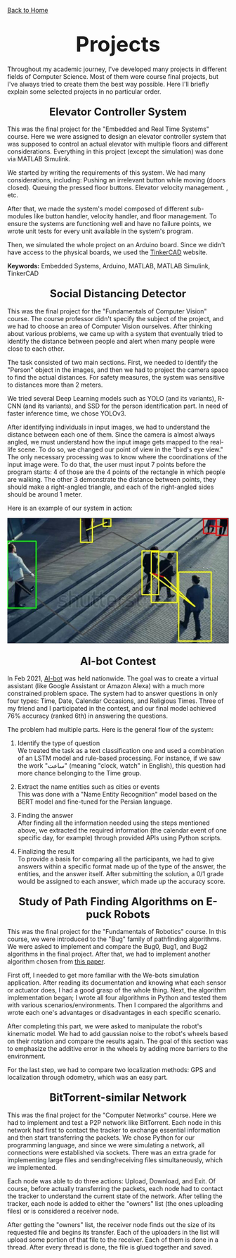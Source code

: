 [Back to Home](../)

# <font size="10"><center>Projects</center></font>

Throughout my academic journey, I've developed many projects in different fields of Computer Science. Most of them were course final projects, but I've always tried to create them the best way possible. Here I'll briefly explain some selected projects in no particular order.

### <font size="5"><center>Elevator Controller System</center></font>

This was the final project for the "Embedded and Real Time Systems" course. Here we were assigned to design an elevator controller system that was supposed to control an actual elevator with multiple floors and different considerations. Everything in this project (except the simulation) was done via MATLAB Simulink.

We started by writing the requirements of this system. We had many considerations, including:
Pushing an irrelevant button while moving (doors closed).
Queuing the pressed floor buttons.
Elevator velocity management.
, etc.

After that, we made the system's model composed of different sub-modules like button handler, velocity handler, and floor management. To ensure the systems are functioning well and have no failure points, we wrote unit tests for every unit available in the system's program.

Then, we simulated the whole project on an Arduino board. Since we didn't have access to the physical boards, we used the [TinkerCAD](https://www.tinkercad.com/) website.

**Keywords:** Embedded Systems, Arduino, MATLAB, MATLAB Simulink, TinkerCAD

### <font size="5"><center>Social Distancing Detector</center></font>

This was the final project for the "Fundamentals of Computer Vision" course. The course professor didn't specify the subject of the project, and we had to choose an area of Computer Vision ourselves. After thinking about various problems, we came up with a system that eventually tried to identify the distance between people and alert when many people were close to each other.

The task consisted of two main sections. First, we needed to identify the "Person" object in the images, and then we had to project the camera space to find the actual distances. For safety measures, the system was sensitive to distances more than 2 meters.

We tried several Deep Learning models such as YOLO (and its variants), R-CNN (and its variants), and SSD for the person identification part. In need of faster inference time, we chose YOLOv3.

After identifying individuals in input images, we had to understand the distance between each one of them. Since the camera is almost always angled, we must understand how the input image gets mapped to the real-life scene. To do so, we changed our point of view in the "bird's eye view." The only necessary processing was to know where the coordinations of the input image were. To do that, the user must input 7 points before the program starts: 4 of those are the 4 points of the rectangle in which people are walking. The other 3 demonstrate the distance between points, they should make a right-angled triangle, and each of the right-angled sides should be around 1 meter.

Here is an example of our system in action:

![People](./people.png)

### <font size="5"><center>AI-bot Contest</center></font>

In Feb 2021, [AI-bot](ai-bot.ir) was held nationwide. The goal was to create a virtual assistant (like Google Assistant or Amazon Alexa) with a much more constrained problem space. The system had to answer questions in only four types: Time, Date, Calendar Occasions, and Religious Times. Three of my friend and I participated in the contest, and our final model achieved 76% accuracy (ranked 6th) in answering the questions.

The problem had multiple parts. Here is the general flow of the system: 

1. Identify the type of question <br> We treated the task as a text classification one and used a combination of an LSTM model and rule-based processing. For instance, if we saw the work "ساعت" (meaning "clock, watch" in English), this question had more chance belonging to the Time group.

2. Extract the name entities such as cities or events <br> This was done with a "Name Entity Recognition" model based on the BERT model and fine-tuned for the Persian language.

3. Finding the answer <br> After finding all the information needed using the steps mentioned above, we extracted the required information (the calendar event of one specific day, for example) through provided APIs using Python scripts.

4. Finalizing the result <br> To provide a basis for comparing all the participants, we had to give answers within a specific format made up of the type of the answer, the entities, and the answer itself. After submitting the solution, a 0/1 grade would be assigned to each answer, which made up the accuracy score.

### <font size="5"><center>Study of Path Finding Algorithms on E-puck Robots</center></font>

This was the final project for the "Fundamentals of Robotics" course. In this course, we were introduced to the "Bug" family of pathfinding algorithms. We were asked to implement and compare the Bug0, Bug1, and Bug2 algorithms in the final project. After that, we had to implement another algorithm chosen from [this paper](https://arxiv.org/abs/1808.05050).

First off, I needed to get more familiar with the We-bots simulation application. After reading its documentation and knowing what each sensor or actuator does, I had a good grasp of the whole thing. Next, the algorithm implementation began; I wrote all four algorithms in Python and tested them with various scenarios/environments. Then I compared the algorithms and wrote each one's advantages or disadvantages in each specific scenario.

After completing this part, we were asked to manipulate the robot's kinematic model. We had to add gaussian noise to the robot's wheels based on their rotation and compare the results again. The goal of this section was to emphasize the additive error in the wheels by adding more barriers to the environment.

For the last step, we had to compare two localization methods: GPS and localization through odometry, which was an easy part.

### <font size="5"><center>BitTorrent-similar Network</center></font>

This was the final project for the "Computer Networks" course. Here we had to implement and test a P2P network like BitTorrent. Each node in this network had first to contact the tracker to exchange essential information and then start transferring the packets. We chose Python for our programming language, and since we were simulating a network, all connections were established via sockets. There was an extra grade for implementing large files and sending/receiving files simultaneously, which we implemented.

Each node was able to do three actions: Upload, Download, and Exit. Of course, before actually transferring the packets, each node had to contact the tracker to understand the current state of the network. After telling the tracker, each node is added to either the "owners" list (the ones uploading files) or is considered a receiver node.

After getting the "owners" list, the receiver node finds out the size of its requested file and begins its transfer. Each of the uploaders in the list will upload some portion of that file to the receiver. Each of them is done in a thread. After every thread is done, the file is glued together and saved.
